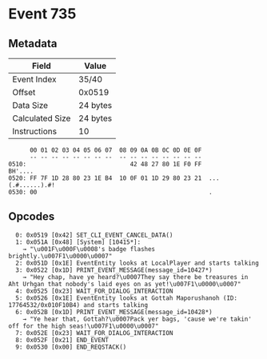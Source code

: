 # Event 735

## Metadata

| Field           | Value    |
|-----------------|----------|
| Event Index     | 35/40    |
| Offset          | 0x0519   |
| Data Size       | 24 bytes |
| Calculated Size | 24 bytes |
| Instructions    | 10       |

```
      00 01 02 03 04 05 06 07  08 09 0A 0B 0C 0D 0E 0F
      -- -- -- -- -- -- -- --  -- -- -- -- -- -- -- --
0510:                             42 48 27 80 1E F0 FF           BH'....
0520: FF 7F 1D 28 80 23 1E B4  10 0F 01 1D 29 80 23 21  ...(.#......).#!
0530: 00                                                .               
```

## Opcodes

```
  0: 0x0519 [0x42] SET_CLI_EVENT_CANCEL_DATA()
  1: 0x051A [0x48] [System] [10415*]:
    → "\u001F\u000F\u0008's badge flashes brightly.\u007F1\u0000\u0007"
  2: 0x051D [0x1E] EventEntity looks at LocalPlayer and starts talking
  3: 0x0522 [0x1D] PRINT_EVENT_MESSAGE(message_id=10427*)
    → "Hey chap, have ye heard?\u0007They say there be treasures in Aht Urhgan that nobody's laid eyes on as yet!\u007F1\u0000\u0007"
  4: 0x0525 [0x23] WAIT_FOR_DIALOG_INTERACTION
  5: 0x0526 [0x1E] EventEntity looks at Gottah Maporushanoh (ID: 17764532/0x010F10B4) and starts talking
  6: 0x052B [0x1D] PRINT_EVENT_MESSAGE(message_id=10428*)
    → "Ye hear that, Gottah?\u0007Pack yer bags, 'cause we're takin' off for the high seas!\u007F1\u0000\u0007"
  7: 0x052E [0x23] WAIT_FOR_DIALOG_INTERACTION
  8: 0x052F [0x21] END_EVENT
  9: 0x0530 [0x00] END_REQSTACK()
```
